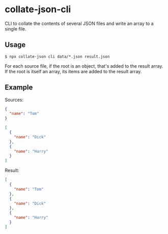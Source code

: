 # collate-json-cli

CLI to collate the contents of several JSON files and write an array to a single file.

## Usage

```shell
$ npx collate-json cli data/*.json result.json
```

For each source file, if the root is an object, that's added to the result array. If the root is itself an array, its items are added to the result array.

## Example

Sources:

```json
{
  "name": "Tom"
}
```

```json
[
  {
    "name": "Dick"
  },
  {
    "name": "Harry"
  }
]
```

Result:

```json
[
  {
    "name": "Tom"
  },
  {
    "name": "Dick"
  },
  {
    "name": "Harry"
  }
]
```
